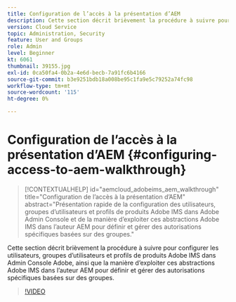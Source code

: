 ```yaml
---
title: Configuration de l’accès à la présentation d’AEM
description: Cette section décrit brièvement la procédure à suivre pour configurer les utilisateurs, groupes d’utilisateurs et profils de produits Adobe IMS dans Admin Console Adobe, ainsi que la manière d’exploiter ces abstractions Adobe IMS dans l’auteur AEM pour définir et gérer des autorisations spécifiques basées sur des groupes.
version: Cloud Service
topic: Administration, Security
feature: User and Groups
role: Admin
level: Beginner
kt: 6061
thumbnail: 39155.jpg
exl-id: 0ca50fa4-0b2a-4e6d-becb-7a91fc6b4166
source-git-commit: b3e9251bdb18a008be95c1fa9e5c79252a74fc98
workflow-type: tm+mt
source-wordcount: '115'
ht-degree: 0%

---
```


# Configuration de l’accès à la présentation d’AEM {#configuring-access-to-aem-walkthrough}

>[!CONTEXTUALHELP]
>id="aemcloud_adobeims_aem_walkthrough"
>title="Configuration de l’accès à la présentation d’AEM"
>abstract="Présentation rapide de la configuration des utilisateurs, groupes d’utilisateurs et profils de produits Adobe IMS dans Adobe Admin Console et de la manière d’exploiter ces abstractions Adobe IMS dans l’auteur AEM pour définir et gérer des autorisations spécifiques basées sur des groupes."

Cette section décrit brièvement la procédure à suivre pour configurer les utilisateurs, groupes d’utilisateurs et profils de produits Adobe IMS dans Admin Console Adobe, ainsi que la manière d’exploiter ces abstractions Adobe IMS dans l’auteur AEM pour définir et gérer des autorisations spécifiques basées sur des groupes.

>[!VIDEO](https://video.tv.adobe.com/v/39155?quality=12&learn=on)
